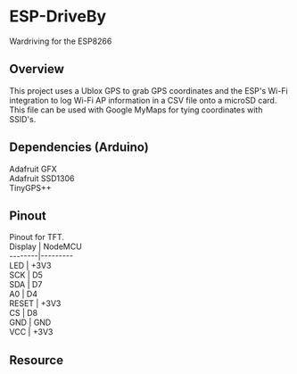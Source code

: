 # ESP-DriveBy 
Wardriving for the ESP8266

## Overview
This project uses a Ublox GPS to grab GPS coordinates and the ESP's Wi-Fi integration to log Wi-Fi AP information in a CSV file onto a microSD card.  This file can be used with Google MyMaps for tying coordinates with SSID's.

## Dependencies (Arduino)
Adafruit GFX   
Adafruit SSD1306  
TinyGPS++   

## Pinout
Pinout for TFT.   
Display | NodeMCU   
--------|---------   
LED     | +3V3   
SCK     | D5   
SDA     | D7   
A0      | D4   
RESET   | +3V3   
CS      | D8   
GND     | GND   
VCC     | +3V3   

## Resource
